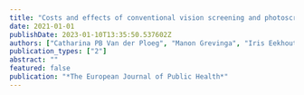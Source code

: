 ```yaml
---
title: "Costs and effects of conventional vision screening and photoscreening in the Dutch preventive child health care system"
date: 2021-01-01
publishDate: 2023-01-10T13:35:50.537602Z
authors: ["Catharina PB Van der Ploeg", "Manon Grevinga", "Iris Eekhout", "Eline Vlasblom", "Caren I Lanting", "HM Ellen van Minderhout", "Jolande van Dijk--van der Poel", "M Elske van den Akker-van", " others"]
publication_types: ["2"]
abstract: ""
featured: false
publication: "*The European Journal of Public Health*"
---
```


